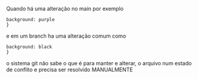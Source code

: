 
Quando há uma alteração no main por exemplo

```body{
background: purple
}
```

e em um branch ha uma alteração comum como

```body{
background: black
}
```
o sistema git não sabe o que é para manter e alterar, o arquivo num estado de conflito e precisa ser resolvido MANUALMENTE
